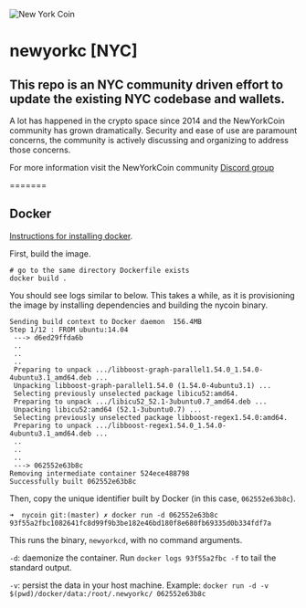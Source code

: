 ![New York Coin](https://i.imgur.com/4xxIr9Y.jpg)

# newyorkc [NYC]

## This repo is an NYC community driven effort to update the existing NYC codebase and wallets.

A lot has happened in the crypto space since 2014 and the NewYorkCoin community has grown dramatically.
Security and ease of use are paramount concerns, the community is actively discussing and organizing to address those concerns.

For more information visit the NewYorkCoin community [Discord group](https://discord.gg/Rty2ZZV)

=======

## Docker
[Instructions for installing docker](https://www.docker.com/community-edition).

First, build the image.
```
# go to the same directory Dockerfile exists
docker build .
```

You should see logs similar to below. This takes a while, as it is provisioning the image by installing dependencies and building the nycoin binary.
```
Sending build context to Docker daemon  156.4MB
Step 1/12 : FROM ubuntu:14.04
 ---> d6ed29ffda6b
 ..
 ..
 ..
 Preparing to unpack .../libboost-graph-parallel1.54.0_1.54.0-4ubuntu3.1_amd64.deb ...
 Unpacking libboost-graph-parallel1.54.0 (1.54.0-4ubuntu3.1) ...
 Selecting previously unselected package libicu52:amd64.
 Preparing to unpack .../libicu52_52.1-3ubuntu0.7_amd64.deb ...
 Unpacking libicu52:amd64 (52.1-3ubuntu0.7) ...
 Selecting previously unselected package libboost-regex1.54.0:amd64.
 Preparing to unpack .../libboost-regex1.54.0_1.54.0-4ubuntu3.1_amd64.deb ...
 ..
 ..
 ..
 ---> 062552e63b8c
Removing intermediate container 524ece488798
Successfully built 062552e63b8c
```

Then, copy the unique identifier built by Docker (in this case, `062552e63b8c`).
```
➜  nycoin git:(master) ✗ docker run -d 062552e63b8c
93f55a2fbc1082641fc8d99f9b3be182e46bd180f8e680fb69335d0b334fdf7a
```

This runs the binary, `newyorkcd`, with no command arguments.

`-d`: daemonize the container. Run `docker logs 93f55a2fbc -f` to tail the standard output.

`-v`: persist the data in your host machine. Example: `docker run -d -v $(pwd)/docker/data:/root/.newyorkc/ 062552e63b8c`
